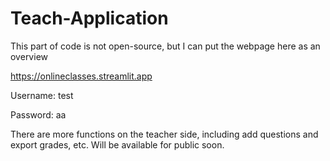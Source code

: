 # Teach-Application
This part of code is not open-source, but I can put the webpage here as an overview

https://onlineclasses.streamlit.app

Username: test

Password: aa

There are more functions on the teacher side, including add questions and export grades, etc. Will be available for public soon. 
